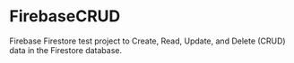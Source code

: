 # FirebaseCRUD
Firebase Firestore test project to Create, Read, Update, and Delete (CRUD) data in the Firestore database. 
